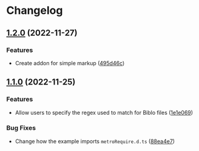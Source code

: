 # Changelog

## [1.2.0](https://github.com/larsmunkholm/biblo/compare/babel-plugin-v1.1.0...babel-plugin-v1.2.0) (2022-11-27)


### Features

* Create addon for simple markup ([495d46c](https://github.com/larsmunkholm/biblo/commit/495d46ce5ffe21cb97b47a7e3a06ca795e809898))

## [1.1.0](https://github.com/larsmunkholm/biblo/compare/babel-plugin-v1.0.0...babel-plugin-v1.1.0) (2022-11-25)


### Features

* Allow users to specify the regex used to match for Biblo files ([1e1e069](https://github.com/larsmunkholm/biblo/commit/1e1e069e56ea6117b21a9bb9fbd59f086e6f262d))


### Bug Fixes

* Change how the example imports `metroRequire.d.ts` ([88ea4e7](https://github.com/larsmunkholm/biblo/commit/88ea4e706248565b8d58551931fb6adb7b483b79))
